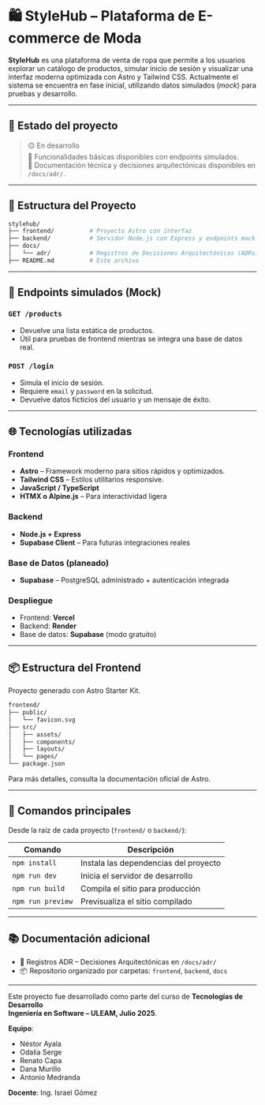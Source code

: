 # 🛍️ StyleHub – Plataforma de E-commerce de Moda

**StyleHub** es una plataforma de venta de ropa que permite a los usuarios explorar un catálogo de productos, simular inicio de sesión y visualizar una interfaz moderna optimizada con Astro y Tailwind CSS. Actualmente el sistema se encuentra en fase inicial, utilizando datos simulados (*mock*) para pruebas y desarrollo.

---

## 🚧 Estado del proyecto

> 🟡 En desarrollo  
> 🔧 Funcionalidades básicas disponibles con endpoints simulados.  
> 📄 Documentación técnica y decisiones arquitectónicas disponibles en `/docs/adr/`.

---

## 📁 Estructura del Proyecto

```bash
stylehub/
├── frontend/          # Proyecto Astro con interfaz
├── backend/           # Servidor Node.js con Express y endpoints mock
├── docs/
│   └── adr/           # Registros de Decisiones Arquitectónicas (ADRs)
├── README.md          # Este archivo
```

---

## 🔌 Endpoints simulados (Mock)

### `GET /products`
- Devuelve una lista estática de productos.
- Útil para pruebas de frontend mientras se integra una base de datos real.

### `POST /login`
- Simula el inicio de sesión.
- Requiere `email` y `password` en la solicitud.
- Devuelve datos ficticios del usuario y un mensaje de éxito.

---

## 🌐 Tecnologías utilizadas

### Frontend
- **Astro** – Framework moderno para sitios rápidos y optimizados.
- **Tailwind CSS** – Estilos utilitarios responsive.
- **JavaScript / TypeScript**
- **HTMX o Alpine.js** – Para interactividad ligera

### Backend
- **Node.js + Express**
- **Supabase Client** – Para futuras integraciones reales

### Base de Datos (planeado)
- **Supabase** – PostgreSQL administrado + autenticación integrada

### Despliegue
- Frontend: **Vercel**
- Backend: **Render**
- Base de datos: **Supabase** (modo gratuito)

---

## 📦 Estructura del Frontend

Proyecto generado con Astro Starter Kit.

```bash
frontend/
├── public/
│   └── favicon.svg
├── src/
│   ├── assets/
│   ├── components/
│   ├── layouts/
│   └── pages/
└── package.json
```

Para más detalles, consulta la documentación oficial de Astro.

---

## 🧾 Comandos principales

Desde la raíz de cada proyecto (`frontend/` o `backend/`):

| Comando         | Descripción                               |
|-----------------|-------------------------------------------|
| `npm install`   | Instala las dependencias del proyecto     |
| `npm run dev`   | Inicia el servidor de desarrollo          |
| `npm run build` | Compila el sitio para producción          |
| `npm run preview`| Previsualiza el sitio compilado         |

---

## 📚 Documentación adicional

- 📌 Registros ADR – Decisiones Arquitectónicas en `/docs/adr/`
- 📦 Repositorio organizado por carpetas: `frontend`, `backend`, `docs`
---

Este proyecto fue desarrollado como parte del curso de **Tecnologías de Desarrollo**  
**Ingeniería en Software – ULEAM, Julio 2025**.

**Equipo**:  
- Néstor Ayala  
- Odalia Serge  
- Renato Capa  
- Dana Murillo  
- Antonio Medranda  

**Docente**: Ing. Israel Gómez
